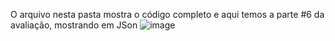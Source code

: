O arquivo nesta pasta mostra o código completo e aqui temos a parte #6 da avaliação, mostrando em JSon
![image](https://github.com/mareshbard/PDM2-24-1/assets/125154278/ee0d17a9-e25a-4a07-b7e1-981cd7bc8495)
